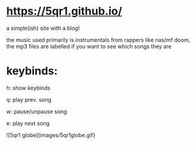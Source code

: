 # https://5qr1.github.io/
a simple(ish) site with a blog!

the music used primarily is instrumentals from rappers like nas/mf doom, the mp3 files are labelled if you want to see which songs they are

# keybinds:
h: show keybinds

q: play prev. song

w: pause/unpause song

e: play next song

![5qr1 globe](images/5qr1globe.gif}
